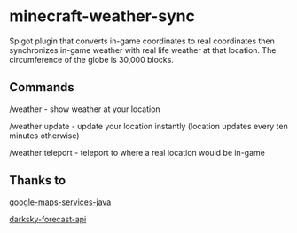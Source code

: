 # minecraft-weather-sync
Spigot plugin that converts in-game coordinates to real coordinates then synchronizes in-game weather with real life weather at that location. The circumference of the globe is 30,000 blocks.

## Commands
/weather - show weather at your location

/weather update - update your location instantly (location updates every ten minutes otherwise)

/weather teleport <location> - teleport to where a real location would be in-game


## Thanks to
[google-maps-services-java](https://github.com/googlemaps/google-maps-services-java)

[darksky-forecast-api](https://github.com/200Puls/darksky-forecast-api)
